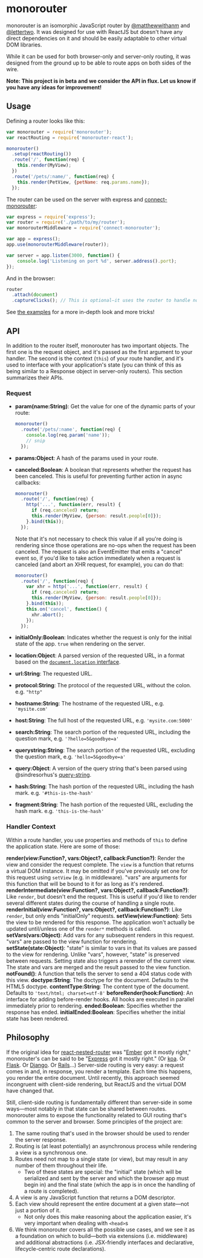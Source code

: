 monorouter
==========

monorouter is an isomorphic JavaScript router by [@matthewwithanm] and
[@lettertwo]. It was designed for use with ReactJS but doesn't have any direct
dependencies on it and should be easily adaptable to other virtual DOM
libraries.

While it can be used for both browser-only and server-only routing, it was
designed from the ground up to be able to route apps on both sides of the wire.

**Note: This project is in beta and we consider the API in flux. Let us know if
you have any ideas for improvement!**


Usage
-----

Defining a router looks like this:

```javascript
var monorouter = require('monorouter');
var reactRouting = require('monorouter-react');

monorouter()
  .setup(reactRouting())
  .route('/', function(req) {
    this.render(MyView);
  })
  .route('/pets/:name/', function(req) {
    this.render(PetView, {petName: req.params.name});
  });
```

The router can be used on the server with express and [connect-monorouter]:

```javascript
var express = require('express');
var router = require('./path/to/my/router');
var monorouterMiddleware = require('connect-monorouter');

var app = express();
app.use(monorouterMiddleware(router));

var server = app.listen(3000, function() {
    console.log('Listening on port %d', server.address().port);
});
```

And in the browser:

```javascript
router
  .attach(document)
  .captureClicks(); // This is optional—it uses the router to handle normal links.
```

See [the examples][monorouter examples] for a more in-depth look and more
tricks!


API
---

In addition to the router itself, monorouter has two important objects. The
first one is the request object, and it's passed as the first argument to your
handler. The second is the context (`this`) of your route handler, and it's used
to interface with your application's state (you can think of this as being
similar to a Response object in server-only routers). This section summarizes
their APIs.


### Request

- **param(name:String)**: Get the value for one of the dynamic parts of your
  route:

  ```javascript
  monorouter()
    .route('/pets/:name', function(req) {
      console.log(req.param('name'));
      // snip
    });
  ```

- **params:Object**: A hash of the params used in your route.
- **canceled:Boolean**: A boolean that represents whether the request has been
  canceled. This is useful for preventing further action in async callbacks:

  ```javascript
  monorouter()
    .route('/', function(req) {
      http('...', function(err, result) {
        if (req.canceled) return;
        this.render(MyView, {person: result.people[0]});
      }.bind(this));
    });
  ```

  Note that it's not necessary to check this value if all you're doing is
  rendering since those operations are no-ops when the request has been
  canceled. The request is also an EventEmitter that emits a "cancel" event so,
  if you'd like to take action immediately when a request is canceled (and abort
  an XHR request, for example), you can do that:

  ```javascript
  monorouter()
    .route('/', function(req) {
      var xhr = http('...', function(err, result) {
        if (req.canceled) return;
        this.render(MyView, {person: result.people[0]});
      }.bind(this));
      this.on('cancel', function() {
        xhr.abort();
      });
    });
  ```

- **initialOnly:Boolean**: Indicates whether the request is only for the initial
  state of the app. `true` when rendering on the server.
- **location:Object**: A parsed version of the requested URL, in a format based
  on the [`document.location` interface][document.location].
- **url:String**: The requested URL.
- **protocol:String**: The protocol of the requested URL, without the colon.
  e.g. `"http"`
- **hostname:String**: The hostname of the requested URL, e.g. `'mysite.com'`
- **host:String**: The full host of the requested URL, e.g. `'mysite.com:5000'`
- **search:String**: The search portion of the requested URL, including the
  question mark, e.g. `'?hello=5&goodbye=a'`
- **querystring:String**: The search portion of the requested URL, excluding the
  question mark, e.g. `'hello=5&goodbye=a'`
- **query:Object**: A version of the query string that's been parsed using
  @sindresorhus's [query-string].
- **hash:String**: The hash portion of the requested URL, including the hash
  mark. e.g. `'#this-is-the-hash'`
- **fragment:String**: The hash portion of the requested URL, excluding the hash
  mark. e.g. `'this-is-the-hash'`


### Handler Context

Within a route handler, you use properties and methods of `this` to define the
application state. Here are some of those:

**render(view:Function?, vars:Object?, callback:Function?)**: Render the view
  and consider the request complete. The `view` is a function that returns a
  virtual DOM instance. It may be omitted if you've previously set one for this
  request using `setView` (e.g. in middleware). "vars" are arguments for this
  function that will be bound to it for as long as it's rendered.
**renderIntermediate(view:Function?, vars:Object?, callback:Function?)**: Like
  `render`, but doesn't end the request. This is useful if you'd like to render
  several different states during the course of handling a single route.
**renderInitial(view:Function?, vars:Object?, callback:Function?)**: Like
  `render`, but only ends "initialOnly" requests.
**setView(view:Function)**: Sets the view to be rendered for this response. The
  application won't actually be updated until/unless one of the `render*`
  methods is called.
**setVars(vars:Object)**: Add vars for any subsequent renders in this request.
  "vars" are passed to the view function for rendering.
**setState(state:Object)**: "state" is similar to vars in that its values are
  passed to the view for rendering. Unlike "vars", however, "state" is preserved
  between requests. Setting state also triggers a rerender of the current view.
  The state and vars are merged and the result passed to the view function.
**notFound()**: A function that tells the server to send a 404 status code with
  this view.
**doctype:String**: The doctype for the document. Defaults to the HTML5 doctype.
**contentType:String**: The content type of the document. Defaults to
  `'text/html; charset=utf-8'`
**beforeRender(hook:Function)**: An interface for adding before-render hooks.
  All hooks are executed in parallel immediately prior to rendering.
**ended:Boolean**: Specifies whether the response has ended.
**initialEnded:Boolean**: Specifies whether the initial state has been rendered.


Philosophy
----------

If the original idea for [react-nested-router] was "[Ember] got it mostly
right," monorouter's can be said to be "[Express] got it mostly right." (Or
[koa]. Or [Flask]. Or [Django]. Or [Rails]…) Server-side routing is very easy: a
request comes in and, in response, you render a template. Each time this
happens, you render the entire document. Until recently, this approach seemed
incongruent with client-side rendering, but ReactJS and the virtual DOM have
changed that.

Still, client-side routing is fundamentally different than server-side in some
ways—most notably in that state can be shared between routes. monorouter aims to
expose the functionality related to GUI routing that's common to the server and
browser. Some principles of the project are:

1. The same routing that's used in the browser should be used to render the
   server response.
2. Routing is (at least potentially) an asynchronous process while rendering a
   view is a synchronous one.
3. Routes need not map to a single state (or view), but may result in any number
   of them throughout their life.
    * Two of these states are special: the "initial" state (which will be
      serialized and sent by the server and which the browser app must begin in)
      and the final state (which the app is in once the handling of a route is
      completed).
4. A view is any JavaScript function that returns a DOM descriptor.
5. Each view should represent the entire document at a given state—not just a
   portion of it.
   * Not only does this make reasoning about the application easier, it's very
     important when dealing with `<head>`s
6. We think monorouter covers all the possible use cases, and we see it as a
   foundation on which to build—both via extensions (i.e. middleware) and
   additional abstractions (i.e. JSX-friendly interfaces and declarative,
   lifecycle-centric route declarations).




[@matthewwithanm]: http://github.com/matthewwithanm
[@lettertwo]: http://github.com/lettertwo
[react-nested-router]: https://github.com/rpflorence/react-router
[Ember]: https://github.com/emberjs/ember.js
[Express]: https://github.com/visionmedia/express
[koa]: https://github.com/koajs/koa
[Flask]: https://github.com/mitsuhiko/flask
[Django]: https://github.com/django/django
[Rails]: https://github.com/rails/rails
[react-router-component]: https://github.com/andreypopp/react-router-component
[connect-monorouter]: https://github.com/matthewwithanm/connect-monorouter
[monorouter-react]: https://github.com/matthewwithanm/monorouter-react
[monorouter examples]: https://github.com/matthewwithanm/monorouter/tree/master/examples
[document.location]: https://developer.mozilla.org/en-US/docs/Web/API/document.location
[query-string]: https://github.com/sindresorhus/query-string

